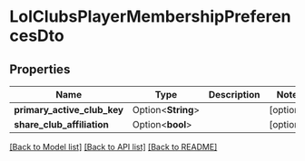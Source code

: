 # LolClubsPlayerMembershipPreferencesDto

## Properties

Name | Type | Description | Notes
------------ | ------------- | ------------- | -------------
**primary_active_club_key** | Option<**String**> |  | [optional]
**share_club_affiliation** | Option<**bool**> |  | [optional]

[[Back to Model list]](../README.md#documentation-for-models) [[Back to API list]](../README.md#documentation-for-api-endpoints) [[Back to README]](../README.md)


